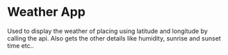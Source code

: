 # Weather App
Used to display the weather of placing using latitude and longitude by calling the api. Also gets the other details like humidity, sunrise and sunset time etc..
